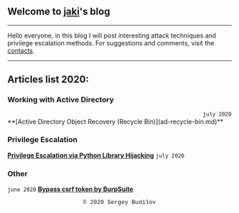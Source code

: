## Welcome to [jaki](about.md)'s blog
---

Hello everyone, in this blog I will post interesting attack techniques and privilege escalation methods. For suggestions and comments, visit the [contacts](about.md).

---

## Articles list 2020:

### Working with Active Directory
<div class="block2">july 2020</div> **[Active Directory Object Recovery (Recycle Bin)](ad-recycle-bin.md)**

### Privilege Escalation
**[Privilege Escalation via Python Library Hijacking](python_lib_hijacking.md)** `july 2020`

### Other
`june 2020` **[Bypass csrf token by BurpSuite](csfr-bypass-burpsuite.md)**

<style type="text/css">
 .block1 { 
  font-family: Lucida Console, Courier, monospace;
  font-size: small;
  text-align: center;
   } 
   .block2 { 
  font-family: Lucida Console, Courier, monospace;
  font-size: 12px;
  text-align: right;
   }
</style>
<div class="block1">&copy; 2020 Sergey Budilov</div>